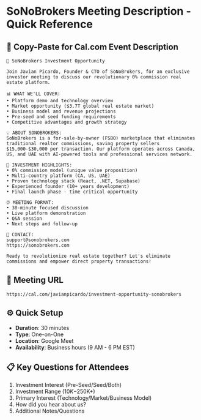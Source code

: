 # SoNoBrokers Meeting Description - Quick Reference

## 📝 **Copy-Paste for Cal.com Event Description**

```
🚀 SoNoBrokers Investment Opportunity

Join Javian Picardo, Founder & CTO of SoNoBrokers, for an exclusive investor meeting to discuss our revolutionary 0% commission real estate platform.

📊 WHAT WE'LL COVER:
• Platform demo and technology overview
• Market opportunity ($3.7T global real estate market)
• Business model and revenue projections
• Pre-seed and seed funding requirements
• Competitive advantages and growth strategy

💡 ABOUT SONOBROKERS:
SoNoBrokers is a for-sale-by-owner (FSBO) marketplace that eliminates traditional realtor commissions, saving property sellers $15,000-$30,000 per transaction. Our platform operates across Canada, US, and UAE with AI-powered tools and professional services network.

🎯 INVESTMENT HIGHLIGHTS:
• 0% commission model (unique value proposition)
• Multi-country platform (CA, US, UAE)
• Proven technology stack (React, .NET, Supabase)
• Experienced founder (10+ years development)
• Final launch phase - time critical opportunity

⏰ MEETING FORMAT:
• 30-minute focused discussion
• Live platform demonstration
• Q&A session
• Next steps and follow-up

📧 CONTACT:
support@sonobrokers.com
https://sonobrokers.com

Ready to revolutionize real estate together? Let's eliminate commissions and empower direct property transactions!
```

## 🔗 **Meeting URL**
`https://cal.com/javianpicardo/investment-opportunity-sonobrokers`

## ⚙️ **Quick Setup**
- **Duration**: 30 minutes
- **Type**: One-on-One
- **Location**: Google Meet
- **Availability**: Business hours (9 AM - 6 PM EST)

## 📋 **Key Questions for Attendees**
1. Investment Interest (Pre-Seed/Seed/Both)
2. Investment Range ($10K-$250K+)
3. Primary Interest (Technology/Market/Business Model)
4. How did you hear about us?
5. Additional Notes/Questions
